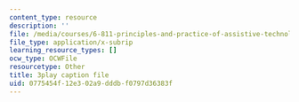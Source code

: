 ```yaml
---
content_type: resource
description: ''
file: /media/courses/6-811-principles-and-practice-of-assistive-technology-fall-2014/0775454f12e302a9dddbf0797d36383f_x18bMLW4eO4.srt
file_type: application/x-subrip
learning_resource_types: []
ocw_type: OCWFile
resourcetype: Other
title: 3play caption file
uid: 0775454f-12e3-02a9-dddb-f0797d36383f
---
```

